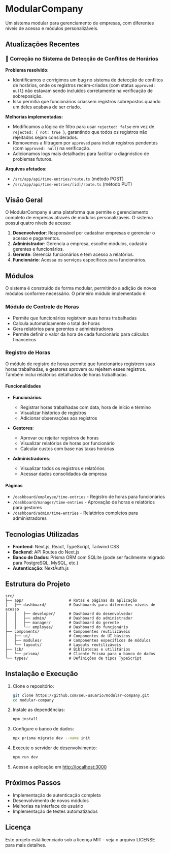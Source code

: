 # ModularCompany

Um sistema modular para gerenciamento de empresas, com diferentes níveis de acesso e módulos personalizáveis.

## Atualizações Recentes

### 📅 Correção no Sistema de Detecção de Conflitos de Horários

**Problema resolvido:**
- Identificamos e corrigimos um bug no sistema de detecção de conflitos de horários, onde os registros recém-criados (com status `approved: null`) não estavam sendo incluídos corretamente na verificação de sobreposição.
- Isso permitia que funcionários criassem registros sobrepostos quando um deles acabava de ser criado.

**Melhorias implementadas:**
- Modificamos a lógica de filtro para usar `rejected: false` em vez de `rejected: { not: true }`, garantindo que todos os registros não rejeitados sejam considerados.
- Removemos a filtragem por `approved` para incluir registros pendentes (com `approved: null`) na verificação.
- Adicionamos logs mais detalhados para facilitar o diagnóstico de problemas futuros.

**Arquivos afetados:**
- `/src/app/api/time-entries/route.ts` (método POST)
- `/src/app/api/time-entries/[id]/route.ts` (método PUT)

## Visão Geral

O ModularCompany é uma plataforma que permite o gerenciamento completo de empresas através de módulos personalizáveis. O sistema possui quatro níveis de acesso:

1. **Desenvolvedor**: Responsável por cadastrar empresas e gerenciar o acesso e pagamentos.
2. **Administrador**: Gerencia a empresa, escolhe módulos, cadastra gerentes e funcionários.
3. **Gerente**: Gerencia funcionários e tem acesso a relatórios.
4. **Funcionário**: Acessa os serviços específicos para funcionários.

## Módulos

O sistema é construído de forma modular, permitindo a adição de novos módulos conforme necessário. O primeiro módulo implementado é:

### Módulo de Controle de Horas

- Permite que funcionários registrem suas horas trabalhadas
- Calcula automaticamente o total de horas
- Gera relatórios para gerentes e administradores
- Permite definir o valor da hora de cada funcionário para cálculos financeiros

### Registro de Horas

O módulo de registro de horas permite que funcionários registrem suas horas trabalhadas, e gestores aprovem ou rejeitem esses registros. Também inclui relatórios detalhados de horas trabalhadas.

#### Funcionalidades

- **Funcionários**:
  - Registrar horas trabalhadas com data, hora de início e término
  - Visualizar histórico de registros
  - Adicionar observações aos registros

- **Gestores**:
  - Aprovar ou rejeitar registros de horas
  - Visualizar relatórios de horas por funcionário
  - Calcular custos com base nas taxas horárias

- **Administradores**:
  - Visualizar todos os registros e relatórios
  - Acessar dados consolidados da empresa

#### Páginas

- `/dashboard/employee/time-entries` - Registro de horas para funcionários
- `/dashboard/manager/time-entries` - Aprovação de horas e relatórios para gestores
- `/dashboard/admin/time-entries` - Relatórios completos para administradores

## Tecnologias Utilizadas

- **Frontend**: Next.js, React, TypeScript, Tailwind CSS
- **Backend**: API Routes do Next.js
- **Banco de Dados**: Prisma ORM com SQLite (pode ser facilmente migrado para PostgreSQL, MySQL, etc.)
- **Autenticação**: NextAuth.js

## Estrutura do Projeto

```
src/
├── app/                    # Rotas e páginas da aplicação
│   ├── dashboard/          # Dashboards para diferentes níveis de acesso
│   │   ├── developer/      # Dashboard do desenvolvedor
│   │   ├── admin/          # Dashboard do administrador
│   │   ├── manager/        # Dashboard do gerente
│   │   └── employee/       # Dashboard do funcionário
├── components/             # Componentes reutilizáveis
│   ├── ui/                 # Componentes de UI básicos
│   ├── modules/            # Componentes específicos de módulos
│   └── layouts/            # Layouts reutilizáveis
├── lib/                    # Bibliotecas e utilitários
│   └── prisma/             # Cliente Prisma para o banco de dados
└── types/                  # Definições de tipos TypeScript
```

## Instalação e Execução

1. Clone o repositório:
   ```bash
   git clone https://github.com/seu-usuario/modular-company.git
   cd modular-company
   ```

2. Instale as dependências:
   ```bash
   npm install
   ```

3. Configure o banco de dados:
   ```bash
   npx prisma migrate dev --name init
   ```

4. Execute o servidor de desenvolvimento:
   ```bash
   npm run dev
   ```

5. Acesse a aplicação em [http://localhost:3000](http://localhost:3000)

## Próximos Passos

- Implementação de autenticação completa
- Desenvolvimento de novos módulos
- Melhorias na interface do usuário
- Implementação de testes automatizados

## Licença

Este projeto está licenciado sob a licença MIT - veja o arquivo LICENSE para mais detalhes. 